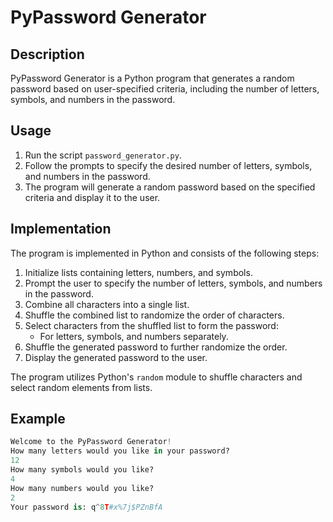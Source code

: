 # PyPassword Generator

## Description

PyPassword Generator is a Python program that generates a random password based on user-specified criteria, including the number of letters, symbols, and numbers in the password.

## Usage

1. Run the script `password_generator.py`.
2. Follow the prompts to specify the desired number of letters, symbols, and numbers in the password.
3. The program will generate a random password based on the specified criteria and display it to the user.

## Implementation

The program is implemented in Python and consists of the following steps:

1. Initialize lists containing letters, numbers, and symbols.
2. Prompt the user to specify the number of letters, symbols, and numbers in the password.
3. Combine all characters into a single list.
4. Shuffle the combined list to randomize the order of characters.
5. Select characters from the shuffled list to form the password:
   - For letters, symbols, and numbers separately.
6. Shuffle the generated password to further randomize the order.
7. Display the generated password to the user.

The program utilizes Python's `random` module to shuffle characters and select random elements from lists.

## Example

```python
Welcome to the PyPassword Generator!
How many letters would you like in your password?
12
How many symbols would you like?
4
How many numbers would you like?
2
Your password is: q^8T#x%7j$PZnBfA
```

